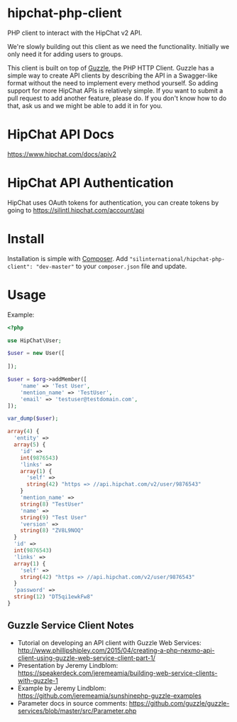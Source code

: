# hipchat-php-client
PHP client to interact with the HipChat v2 API.

We're slowly building out this client as we need the functionality. Initially we only need it for adding users to groups.

This client is built on top of [Guzzle](http://docs.guzzlephp.org/en/latest/index.html), the PHP HTTP Client.
Guzzle has a simple way to create API clients by describing the API in a Swagger-like format without the need to implement 
every method yourself. So adding support for more HipChat APIs is relatively simple. If you want to submit a pull request
to add another feature, please do. If you don't know how to do that, ask us and we might be able to add it in for you.

# HipChat API Docs #
https://www.hipchat.com/docs/apiv2

# HipChat API Authentication #
HipChat uses OAuth tokens for authentication, you can create tokens by going to https://silintl.hipchat.com/account/api

# Install #
Installation is simple with [Composer](https://getcomposer.org/). Add ```"silinternational/hipchat-php-client": "dev-master"``` to your ```composer.json``` file and update.

# Usage #
Example:
```php
<?php

use HipChat\User;

$user = new User([
  
]);

$user = $org->addMember([
    'name' => 'Test User',
    'mention_name' => 'TestUser',
    'email' => 'testuser@testdomain.com',
]);

var_dump($user);

array(4) {
  'entity' =>
  array(5) {
    'id' =>
    int(9876543)
    'links' =>
    array(1) {
      'self' =>
      string(42) "https => //api.hipchat.com/v2/user/9876543"
    }
    'mention_name' =>
    string(8) "TestUser"
    'name' =>
    string(9) "Test User"
    'version' =>
    string(8) "ZV8L9NOQ"
  }
  'id' =>
  int(9876543)
  'links' =>
  array(1) {
    'self' =>
    string(42) "https => //api.hipchat.com/v2/user/9876543"
  }
  'password' =>
  string(12) "DT5qi1ewkFw8"
}


```

## Guzzle Service Client Notes ##
- Tutorial on developing an API client with Guzzle Web Services: http://www.phillipshipley.com/2015/04/creating-a-php-nexmo-api-client-using-guzzle-web-service-client-part-1/
- Presentation by Jeremy Lindblom: https://speakerdeck.com/jeremeamia/building-web-service-clients-with-guzzle-1
- Example by Jeremy Lindblom: https://github.com/jeremeamia/sunshinephp-guzzle-examples
- Parameter docs in source comments: https://github.com/guzzle/guzzle-services/blob/master/src/Parameter.php
